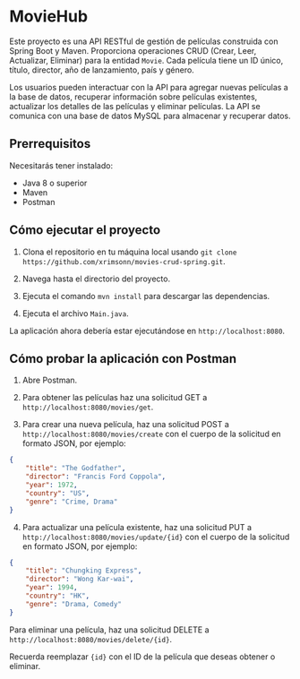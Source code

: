 # MovieHub

Este proyecto es una API RESTful de gestión de películas construida con Spring Boot y Maven. Proporciona operaciones CRUD (Crear, Leer, Actualizar, Eliminar) para la entidad `Movie`. Cada película tiene un ID único, título, director, año de lanzamiento, país y género.

Los usuarios pueden interactuar con la API para agregar nuevas películas a la base de datos, recuperar información sobre películas existentes, actualizar los detalles de las películas y eliminar películas. La API se comunica con una base de datos MySQL para almacenar y recuperar datos.

## Prerrequisitos

Necesitarás tener instalado:

- Java 8 o superior
- Maven
- Postman

## Cómo ejecutar el proyecto

1. Clona el repositorio en tu máquina local usando `git clone https://github.com/xrimsonn/movies-crud-spring.git`.

2. Navega hasta el directorio del proyecto.

3. Ejecuta el comando `mvn install` para descargar las dependencias.

4. Ejecuta el archivo `Main.java`.

La aplicación ahora debería estar ejecutándose en `http://localhost:8080`.

## Cómo probar la aplicación con Postman

1. Abre Postman.

2. Para obtener las películas haz una solicitud GET a `http://localhost:8080/movies/get`.

3. Para crear una nueva película, haz una solicitud POST a `http://localhost:8080/movies/create` con el cuerpo de la solicitud en formato JSON, por ejemplo:

```json
{
    "title": "The Godfather",
    "director": "Francis Ford Coppola",
    "year": 1972,
    "country": "US",
    "genre": "Crime, Drama"
}
```

4. Para actualizar una  película existente, haz una solicitud PUT a `http://localhost:8080/movies/update/{id}` con el cuerpo de la solicitud en formato JSON, por ejemplo:

```json
{
    "title": "Chungking Express",
    "director": "Wong Kar-wai",
    "year": 1994,
    "country": "HK",
    "genre": "Drama, Comedy"
}
```

Para eliminar una película, haz una solicitud DELETE a `http://localhost:8080/movies/delete/{id}`.

Recuerda reemplazar `{id}` con el ID de la película que deseas obtener o eliminar.
